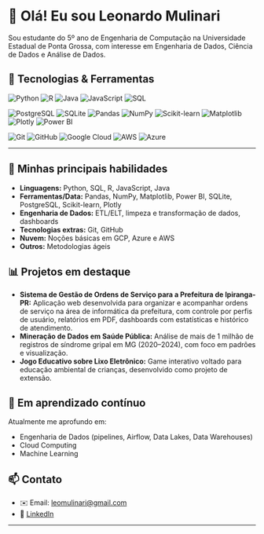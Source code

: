 # 👋 Olá! Eu sou Leonardo Mulinari

Sou estudante do 5º ano de Engenharia de Computação na Universidade Estadual de Ponta Grossa, com interesse em Engenharia de Dados, Ciência de Dados e Análise de Dados.

## 🧰 Tecnologias & Ferramentas

![Python](https://img.shields.io/badge/Python-3776AB?style=for-the-badge&logo=python&logoColor=white)
![R](https://img.shields.io/badge/R-276DC3?style=for-the-badge&logo=r&logoColor=white)
![Java](https://img.shields.io/badge/Java-007396?style=for-the-badge&logo=java&logoColor=white)
![JavaScript](https://img.shields.io/badge/JavaScript-F7DF1E?style=for-the-badge&logo=javascript&logoColor=black)
![SQL](https://img.shields.io/badge/SQL-4479A1?style=for-the-badge&logo=postgresql&logoColor=white)

![PostgreSQL](https://img.shields.io/badge/PostgreSQL-4169E1?style=for-the-badge&logo=postgresql&logoColor=white)
![SQLite](https://img.shields.io/badge/SQLite-07405E?style=for-the-badge&logo=sqlite&logoColor=white)
![Pandas](https://img.shields.io/badge/Pandas-150458?style=for-the-badge&logo=pandas&logoColor=white)
![NumPy](https://img.shields.io/badge/NumPy-013243?style=for-the-badge&logo=numpy&logoColor=white)
![Scikit-learn](https://img.shields.io/badge/Scikit--learn-F7931E?style=for-the-badge&logo=scikit-learn&logoColor=white)
![Matplotlib](https://img.shields.io/badge/Matplotlib-008080?style=for-the-badge&logo=plotly&logoColor=white)
![Plotly](https://img.shields.io/badge/Plotly-3F4F75?style=for-the-badge&logo=plotly&logoColor=white)
![Power BI](https://img.shields.io/badge/Power%20BI-F2C811?style=for-the-badge&logo=powerbi&logoColor=black)

![Git](https://img.shields.io/badge/Git-F05032?style=for-the-badge&logo=git&logoColor=white)
![GitHub](https://img.shields.io/badge/GitHub-181717?style=for-the-badge&logo=github&logoColor=white)
![Google Cloud](https://img.shields.io/badge/GCP-4285F4?style=for-the-badge&logo=google-cloud&logoColor=white)
![AWS](https://img.shields.io/badge/AWS-232F3E?style=for-the-badge&logo=amazon-aws&logoColor=white)
![Azure](https://img.shields.io/badge/Azure-0078D4?style=for-the-badge&logo=microsoft-azure&logoColor=white)

---

## 🚀 Minhas principais habilidades
- **Linguagens:** Python, SQL, R, JavaScript, Java
- **Ferramentas/Data:** Pandas, NumPy, Matplotlib, Power BI, SQLite, PostgreSQL, Scikit-learn, Plotly
- **Engenharia de Dados:** ETL/ELT, limpeza e transformação de dados, dashboards
- **Tecnologias extras:** Git, GitHub
- **Nuvem:** Noções básicas em GCP, Azure e AWS
- **Outros:** Metodologias ágeis

## 📊 Projetos em destaque
- **Sistema de Gestão de Ordens de Serviço para a Prefeitura de Ipiranga-PR:** Aplicação web desenvolvida para organizar e acompanhar ordens de serviço na área de informática da prefeitura, com controle por perfis de usuário, relatórios em PDF, dashboards com estatísticas e histórico de atendimento.
- **Mineração de Dados em Saúde Pública:** Análise de mais de 1 milhão de registros de síndrome gripal em MG (2020–2024), com foco em padrões e visualização.
- **Jogo Educativo sobre Lixo Eletrônico:** Game interativo voltado para educação ambiental de crianças, desenvolvido como projeto de extensão.

## 🌱 Em aprendizado contínuo
Atualmente me aprofundo em:
- Engenharia de Dados (pipelines, Airflow, Data Lakes, Data Warehouses)
- Cloud Computing
- Machine Learning

## 📫 Contato
- ✉️ Email: leomulinari@gmail.com
- 💼 [LinkedIn](https://www.linkedin.com/in/leonardo-mulinari-8b7b37225/)

---


